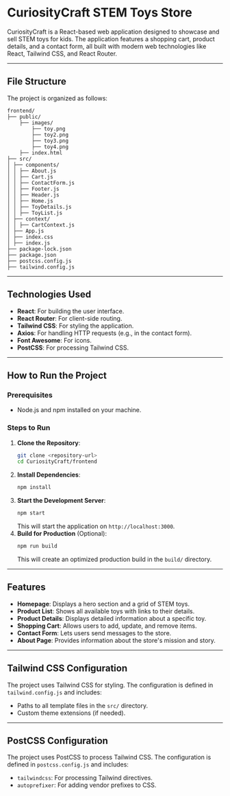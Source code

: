 # CuriosityCraft STEM Toys Store

CuriosityCraft is a React-based web application designed to showcase and sell STEM toys for kids. The application features a shopping cart, product details, and a contact form, all built with modern web technologies like React, Tailwind CSS, and React Router.

---

## File Structure

The project is organized as follows:

```
frontend/
├── public/
    ├── images/
        ├── toy.png
        ├── toy2.png
        ├── toy3.png
        ├── toy4.png
    ├── index.html
├── src/
│ ├── components/
│ │ ├── About.js
│ │ ├── Cart.js
│ │ ├── ContactForm.js
│ │ ├── Footer.js
│ │ ├── Header.js
│ │ ├── Home.js
│ │ ├── ToyDetails.js
│ │ ├── ToyList.js
│ ├── context/
│ │ ├── CartContext.js
│ ├── App.js
│ ├── index.css
│ ├── index.js
├── package-lock.json
├── package.json
├── postcss.config.js
├── tailwind.config.js
```

---

## Technologies Used

- **React**: For building the user interface.
- **React Router**: For client-side routing.
- **Tailwind CSS**: For styling the application.
- **Axios**: For handling HTTP requests (e.g., in the contact form).
- **Font Awesome**: For icons.
- **PostCSS**: For processing Tailwind CSS.

---

## How to Run the Project

### Prerequisites
- Node.js and npm installed on your machine.

### Steps to Run

1. **Clone the Repository**:
   ```bash
   git clone <repository-url>
   cd CuriosityCraft/frontend
   ```
2. **Install Dependencies**:
    ```bash
    npm install
    ```
3. **Start the Development Server**:
    ```bash
    npm start
    ```
    This will start the application on
    `http://localhost:3000`.
4. **Build for Production** (Optional):
    ```bash
    npm run build
    ```
    This will create an optimized production build in the `build/` directory.

---

## Features
- **Homepage**: Displays a hero section and a grid of STEM toys.
- **Product List**: Shows all available toys with links to their details.
- **Product Details**: Displays detailed information about a specific toy.
- **Shopping Cart**: Allows users to add, update, and remove items.
- **Contact Form**: Lets users send messages to the store.
- **About Page**: Provides information about the store's mission and story.

---

## Tailwind CSS Configuration
The project uses Tailwind CSS for styling. The configuration is defined in `tailwind.config.js` and includes:

- Paths to all template files in the `src/` directory.
- Custom theme extensions (if needed).

---
## PostCSS Configuration

The project uses PostCSS to process Tailwind CSS. The configuration is defined in `postcss.config.js` and includes:

- `tailwindcss`: For processing Tailwind directives.
- `autoprefixer`: For adding vendor prefixes to CSS.
